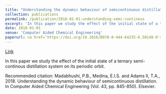 ```yaml
---
title: "Understanding the dynamic behaviour of semicontinuous distillation"
collection: publications
permalink: /publication/2018-01-01-understanding-semi-continous
excerpt: 'In this paper we study the effect of the initial state of a ternary semi-continous distillation system on its periodic orbit.'
date: 2018-01-01
venue: 'Computer Aided Chemical Engineering'
paperurl: <a href='https://doi.org/10.1016/B978-0-444-64235-6.50148-0'>Link</a>
---
```

<a href='https://doi.org/10.1016/B978-0-444-64235-6.50148-0'>Link</a>

In this paper we study the effect of the initial state of a ternary semi-continous distillation system on its periodic orbit.

Recommended citation: Madabhushi, P.B., Medina, E.I.S. and Adams II, T.A., 2018. Understanding the dynamic behaviour of semicontinuous distillation. In Computer Aided Chemical Engineering (Vol. 43, pp. 845-850). Elsevier.
